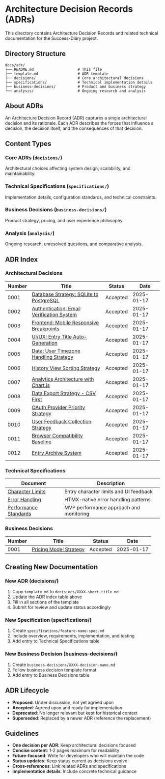 # Architecture Decision Records (ADRs)

This directory contains Architecture Decision Records and related technical documentation for the Success-Diary project.

## Directory Structure

```
docs/adr/
├── README.md                    # This file
├── template.md                  # ADR template
├── decisions/                   # Core architectural decisions
├── specifications/              # Technical implementation details
├── business-decisions/          # Product and business strategy
└── analysis/                    # Ongoing research and analysis
```

## About ADRs

An Architecture Decision Record (ADR) captures a single architectural decision and its rationale. Each ADR describes the forces that influence a decision, the decision itself, and the consequences of that decision.

## Content Types

### Core ADRs (`decisions/`)
Architectural choices affecting system design, scalability, and maintainability.

### Technical Specifications (`specifications/`)
Implementation details, configuration standards, and technical constraints.

### Business Decisions (`business-decisions/`)
Product strategy, pricing, and user experience philosophy.

### Analysis (`analysis/`)
Ongoing research, unresolved questions, and comparative analysis.

## ADR Index

### Architectural Decisions

| Number | Title | Status | Date |
|--------|-------|--------|------|
| 0001 | [Database Strategy: SQLite to PostgreSQL](./decisions/0001-database-strategy.md) | Accepted | 2025-01-17 |
| 0002 | [Authentication: Email Verification System](./decisions/0002-authentication-email-verification.md) | Accepted | 2025-01-17 |
| 0003 | [Frontend: Mobile Responsive Breakpoints](./decisions/0003-frontend-responsive-breakpoints.md) | Accepted | 2025-01-17 |
| 0004 | [UI/UX: Entry Title Auto-Generation](./decisions/0004-entry-title-auto-generation.md) | Accepted | 2025-01-17 |
| 0005 | [Data: User Timezone Handling Strategy](./decisions/0005-timezone-handling-strategy.md) | Accepted | 2025-01-17 |
| 0006 | [History View Sorting Strategy](./decisions/0006-history-view-sorting.md) | Accepted | 2025-01-17 |
| 0007 | [Analytics Architecture with Chart.js](./decisions/0007-analytics-architecture.md) | Accepted | 2025-01-17 |
| 0008 | [Data Export Strategy - CSV First](./decisions/0008-data-export-strategy.md) | Accepted | 2025-01-17 |
| 0009 | [OAuth Provider Priority Strategy](./decisions/0009-oauth-provider-priority.md) | Accepted | 2025-01-17 |
| 0010 | [User Feedback Collection Strategy](./decisions/0010-feedback-collection-strategy.md) | Accepted | 2025-01-17 |
| 0011 | [Browser Compatibility Baseline](./decisions/0011-browser-compatibility-baseline.md) | Accepted | 2025-01-17 |
| 0012 | [Entry Archive System](./decisions/0012-entry-archive-system.md) | Accepted | 2025-01-17 |

### Technical Specifications

| Document | Description |
|----------|-------------|
| [Character Limits](./specifications/character-limits-spec.md) | Entry character limits and UI feedback |
| [Error Handling](./specifications/error-handling-spec.md) | HTMX-native error handling patterns |
| [Performance Standards](./specifications/performance-standards-spec.md) | MVP performance approach and monitoring |

### Business Decisions

| Number | Title | Status | Date |
|--------|-------|--------|------|
| 0001 | [Pricing Model Strategy](./business-decisions/0001-pricing-model-strategy.md) | Accepted | 2025-01-17 |

## Creating New Documentation

### New ADR (decisions/)
1. Copy `template.md` to `decisions/XXXX-short-title.md`
2. Update the ADR index table above
3. Fill in all sections of the template
4. Submit for review and update status accordingly

### New Specification (specifications/)
1. Create `specifications/feature-name-spec.md`
2. Include overview, requirements, implementation, and testing
3. Add entry to Technical Specifications table

### New Business Decision (business-decisions/)
1. Create `business-decisions/XXXX-decision-name.md`
2. Follow business decision template format
3. Add entry to Business Decisions table

## ADR Lifecycle

- **Proposed**: Under discussion, not yet agreed upon
- **Accepted**: Agreed upon and ready for implementation
- **Deprecated**: No longer relevant but kept for historical context
- **Superseded**: Replaced by a newer ADR (reference the replacement)

## Guidelines

- **One decision per ADR**: Keep architectural decisions focused
- **Concise content**: 1-2 pages maximum for readability
- **Future-focused**: Write for developers who will maintain the code
- **Status updates**: Keep status current as decisions evolve
- **Cross-references**: Link related ADRs and specifications
- **Implementation details**: Include concrete technical guidance